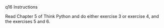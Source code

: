 q16 Instructions

Read Chapter 5 of Think Python and do either exercise 3 or exercise 4, and the
exercises 5 and 6.
